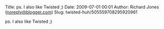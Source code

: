 Title: ps. I also like Twisted ;)
Date: 2009-07-01 00:01
Author: Richard Jones (noreply@blogger.com)
Slug: twisted-huh/505559708295920961

ps. I also like Twisted ;)

